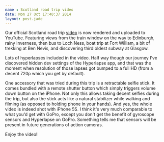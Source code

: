 ```yaml
---
name : Scotland road trip video
date: Mon 27 Oct 17:40:37 2014
layout: post.jade
---
```


Our official Scotland road trip [video](http://youtu.be/DYxWWzRU8L8) is now rendered and uploaded to YouTube. Featuring views from the train window on the way to Edinburgh, rainy Inverness, then bus to Loch Ness, boat trip at Fort William, a bit of trekking at Ben Nevis, and discovering third oldest subway at Glasgow.

Lots of hyperlapses included in the video. Half way though our journey I've discovered hidden dev settings of the Hyperlapse app, and that was the moment when resolution of those lapses got bumped to a full HD (from a decent 720p which you get by default).

One accessory that was tried during this trip is a retractable selfie stick. It comes bundled with a remote shutter button which simply triggers volume down button on the iPhone. Not only this allows taking decent selfies during the trip, but also the stick acts like a natural stabilizer while walking and filming (as opposed to holding phone in your hands). And yes, the whole video is indeed shot with iPhone 5S. I think it's very much comparable to what you'd get with GoPro, except you don't get the benefit of gyroscope sensors and Hyperlapse on GoPro. Something tells me that sensors will be present in future generations of action cameras.

Enjoy the video!

